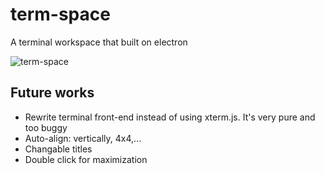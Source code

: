 # term-space
A terminal workspace that built on electron

![term-space](http://imgur.com/a/zEpyw)
## Future works
* Rewrite terminal front-end instead of using xterm.js. It's very pure and too buggy
* Auto-align: vertically, 4x4,...
* Changable titles
* Double click for maximization 


